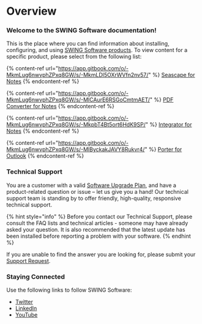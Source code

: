 # Overview

### Welcome to the SWING Software documentation!

This is the place where you can find information about installing, configuring, and using [SWING Software products](https://www.swingsoftware.com). To view content for a specific product, please select from the following list:

{% content-ref url="https://app.gitbook.com/o/-MkmLug6nwvphZPxq8GW/s/-MkmLDl5OXrWVfn2nv57/" %}
[Seascape for Notes](https://app.gitbook.com/o/-MkmLug6nwvphZPxq8GW/s/-MkmLDl5OXrWVfn2nv57/)
{% endcontent-ref %}

{% content-ref url="https://app.gitbook.com/o/-MkmLug6nwvphZPxq8GW/s/-MlCAurE6RSGoCmtmAET/" %}
[PDF Converter for Notes](https://app.gitbook.com/o/-MkmLug6nwvphZPxq8GW/s/-MlCAurE6RSGoCmtmAET/)
{% endcontent-ref %}

{% content-ref url="https://app.gitbook.com/o/-MkmLug6nwvphZPxq8GW/s/-MkpbT4Bt5ort6HdK9SP/" %}
[Integrator for Notes](https://app.gitbook.com/o/-MkmLug6nwvphZPxq8GW/s/-MkpbT4Bt5ort6HdK9SP/)
{% endcontent-ref %}

{% content-ref url="https://app.gitbook.com/o/-MkmLug6nwvphZPxq8GW/s/-MlByckakJAVY8Rukvr4/" %}
[Porter for Outlook](https://app.gitbook.com/o/-MkmLug6nwvphZPxq8GW/s/-MlByckakJAVY8Rukvr4/)
{% endcontent-ref %}



### Technical Support

You are a customer with a valid [Software Upgrade Plan](https://www.swingsoftware.com/support), and have a product-related question or issue – let us give you a hand! Our technical support team is standing by to offer friendly, high-quality, responsive technical support.&#x20;

{% hint style="info" %}
Before you contact our Technical Support, please consult the FAQ lists and technical articles - someone may have already asked your question. It is also recommended that the latest update has been installed before reporting a problem with your software.
{% endhint %}

If you are unable to find the answer you are looking for, please submit your [Support Request](https://swingsoftware.freshdesk.com/support/tickets).

### Staying Connected <a href="header-7" id="header-7"></a>

Use the following links to follow SWING Software:

* [Twitter](https://twitter.com/swingsoftware)
* [LinkedIn](https://www.linkedin.com/company/swing-software/)
* [YouTube](https://www.youtube.com/swingsoftware)
